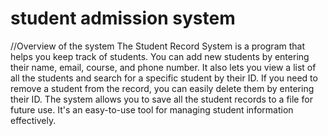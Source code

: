 # student admission system

//Overview of the system
The Student Record System is a program that helps you keep track of students.
You can add new students by entering their name, email, course, and phone number. 
It also lets you view a list of all the students and search for a specific student by their ID. 
If you need to remove a student from the record, you can easily delete them by entering their ID. 
The system allows you to save all the student records to a file for future use. 
It's an easy-to-use tool for managing student information effectively.


